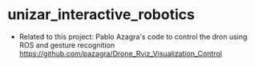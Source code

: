 # unizar_interactive_robotics

- Related to this project:
Pablo Azagra's code to control the dron using ROS and gesture recognition
https://github.com/pazagra/Drone_Rviz_Visualization_Control
